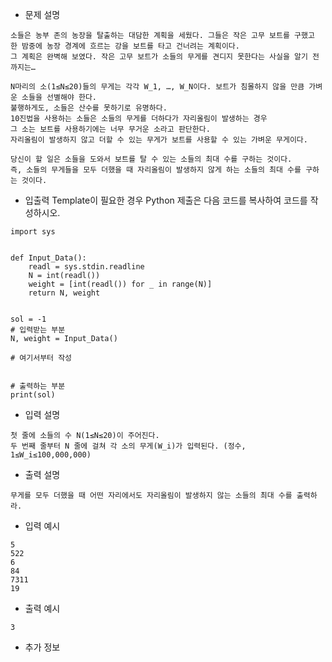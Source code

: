 - 문제 설명
```
소들은 농부 존의 농장을 탈출하는 대담한 계획을 세웠다. 그들은 작은 고무 보트를 구했고
한 밤중에 농장 경계에 흐르는 강을 보트를 타고 건너려는 계획이다.
그 계획은 완벽해 보였다. 작은 고무 보트가 소들의 무게를 견디지 못한다는 사실을 알기 전까지는…
 
N마리의 소(1≤N≤20)들의 무게는 각각 W_1, …, W_N이다. 보트가 침몰하지 않을 만큼 가벼운 소들을 선별해야 한다.
불행하게도, 소들은 산수를 못하기로 유명하다.
10진법을 사용하는 소들은 소들의 무게를 더하다가 자리올림이 발생하는 경우
그 소는 보트를 사용하기에는 너무 무거운 소라고 판단한다.
자리올림이 발생하지 않고 더할 수 있는 무게가 보트를 사용할 수 있는 가벼운 무게이다.
 
당신이 할 일은 소들을 도와서 보트를 탈 수 있는 소들의 최대 수를 구하는 것이다.
즉, 소들의 무게들을 모두 더했을 때 자리올림이 발생하지 않게 하는 소들의 최대 수를 구하는 것이다.
```
- 입출력 Template이 필요한 경우 Python 제출은 다음 코드를 복사하여 코드를 작성하시오.
```
import sys

 
def Input_Data():
	readl = sys.stdin.readline
	N = int(readl())
	weight = [int(readl()) for _ in range(N)]
	return N, weight
 

sol = -1
# 입력받는 부분
N, weight = Input_Data()
 
# 여기서부터 작성

 
# 출력하는 부분
print(sol)
```
- 입력 설명
```
첫 줄에 소들의 수 N(1≤N≤20)이 주어진다.
두 번째 줄부터 N 줄에 걸쳐 각 소의 무게(W_i)가 입력된다. (정수, 1≤W_i≤100,000,000)
```
- 출력 설명
```
무게를 모두 더했을 때 어떤 자리에서도 자리올림이 발생하지 않는 소들의 최대 수를 출력하라.
```
- 입력 예시
```
5
522
6
84
7311
19
```
- 출력 예시
```
3
```
- 추가 정보
```
```
